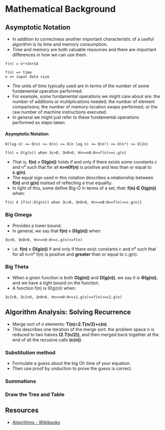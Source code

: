 # Mathematical Background

## Asymptotic Notation

- In addition to correctness another important characteristic of a useful algorithm is its time and memory consumption.
- Time and memory are both valuable resources and there are important differences in how we can use them.

```
f(n) = n²+3n+14

f(n) => time
n => input data size
```

- The units of time typically used are in terms of the number of some fundamental operation performed.
- For example, some fundamental operations we might care about are: the number of additions or multiplications needed; the number of element comparisons; the number of memory-location swaps performed; or the raw number of machine instructions executed.
- In general we might just refer to these fundamental operations performed as steps taken.

#### Asymptotic Notation

```
O(log n) <= O(n) <= O(n) <= O(n log n) <= O(n²) <= O(n³) <= O(2n)
```

```
f(n) = O(g(n)) when ∃c>0, ∃n0>0, ∀n>=n0:0<=f(n)<=c.g(n)
```

- That is, **f(n) = O(g(n))** holds if and only if there exists some constants c and n⁰ such that for all **n>n0f(n)** is positive and less than or equal to **c.g(n)**.
- The equal sign used in this notation describes a relationship between **f(n)** and **g(n)** instead of reflecting a true equality.
- In light of this, some define Big-O in terms of a set, that: **f(n) ∈ O(g(n))** when:

```
f(n) ∈ {f(n):O(g(n)) when ∃c>0, ∃n0>0, ∀n>=n0:0<=f(n)<=c.g(n)}
```

### Big Omega

- Provides a lower bound.
- In general, we say that **f(n) = Ω(g(n))** when:

```
∃c>0, ∃n0>0, ∀n>=n0:0<=c.g(n)<=f(n)
```

- i.e. **f(n) = Ω(g(n))** if and only if there exist constants c and n⁰ such that for all n>n⁰ f(n) is positive and **greater** than or equal to c.g(n).

### Big Theta

- When a given function is both **O(g(n))** and **Ω(g(n))**, we say it is **Θ(g(n))**, and we have a tight bound on the function.
- A function f(n) is Θ(g(n)) when:

```
∃c1>0, ∃c2>0, ∃n0>0, ∀n>=n0:0<=c1.g(n)<=f(n)<=c2.g(n)
```

## Algorithm Analysis: Solving Recurrence

- Merge sort of n elements: **T(n)=2.T(n/2)+c(n)**.
- This describes one iteration of the merge sort: the problem space n is reduced to two halves **(2.T(n/2))**, and then merged back together at the end of all the recusive calls **(c(n))**.

### Substitution method

- Formulate a guess about the big Oh time of your equation.
- Then use proof by unduction to prove the guess is correct.

### Summations

### Draw the Tree and Table

## Resources

- [Algorithms - Wikibooks](https://en.wikibooks.org/wiki/Algorithms)
